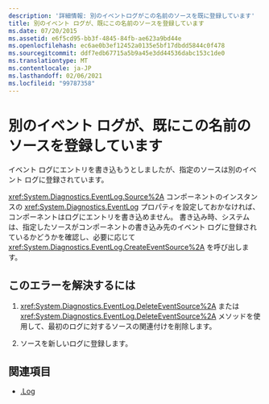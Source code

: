```yaml
---
description: '詳細情報: 別のイベントログがこの名前のソースを既に登録しています'
title: 別のイベント ログが、既にこの名前のソースを登録しています
ms.date: 07/20/2015
ms.assetid: e6f5cd95-bb3f-4845-84fb-ae623a9bd44e
ms.openlocfilehash: ec6ae0b3ef12452a0135e5bf17dbdd5844c0f478
ms.sourcegitcommit: ddf7edb67715a5b9a45e3dd44536dabc153c1de0
ms.translationtype: MT
ms.contentlocale: ja-JP
ms.lasthandoff: 02/06/2021
ms.locfileid: "99787358"
---
```

# <a name="another-event-log-has-already-registered-a-source-with-this-name"></a>別のイベント ログが、既にこの名前のソースを登録しています

イベント ログにエントリを書き込もうとしましたが、指定のソースは別のイベント ログに登録されています。  
  
 <xref:System.Diagnostics.EventLog.Source%2A> コンポーネントのインスタンスの <xref:System.Diagnostics.EventLog> プロパティを設定しておかなければ、コンポーネントはログにエントリを書き込めません。 書き込み時、システムは、指定したソースがコンポーネントの書き込み先のイベント ログに登録されているかどうかを確認し、必要に応じて <xref:System.Diagnostics.EventLog.CreateEventSource%2A> を呼び出します。  
  
## <a name="to-correct-this-error"></a>このエラーを解決するには  
  
1. <xref:System.Diagnostics.EventLog.DeleteEventSource%2A> または <xref:System.Diagnostics.EventLog.DeleteEventSource%2A> メソッドを使用して、最初のログに対するソースの関連付けを削除します。  
  
2. ソースを新しいログに登録します。  
  
## <a name="see-also"></a>関連項目

- [.Log](xref:Microsoft.VisualBasic.ApplicationServices.ApplicationBase.Log)
